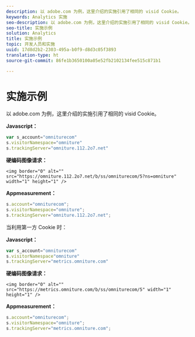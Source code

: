 ```yaml
---
description: 以 adobe.com 为例，这里介绍的实施引用了相同的 visid Cookie。
keywords: Analytics 实施
seo-description: 以 adobe.com 为例，这里介绍的实施引用了相同的 visid Cookie。
seo-title: 实施示例
solution: Analytics
title: 实施示例
topic: 开发人员和实施
uuid: 17d8d2b2-2303-495a-b0f9-d8d3c05f3893
translation-type: ht
source-git-commit: 86fe1b3650100a05e52fb2102134fee515c871b1

---
```



# 实施示例

以 adobe.com 为例，这里介绍的实施引用了相同的 visid Cookie。

**Javascript：**

```js
var s_account="omniturecom" 
s.visitorNamespace="omniture" 
s.trackingServer="omniture.112.2o7.net"
```

**硬编码图像请求：**

```
<img border="0" alt="" src="https://omniture.112.2o7.net/b/ss/omniturecom/5?ns=omniture" width="1" height="1" /> 
```

**Appmeasurement：**

```js
s.account="omniturecom"; 
s.visitorNamespace="omniture"; 
s.trackingServer="omniture.112.2o7.net";
```

当利用第一方 Cookie 时：

**Javascript：**

```js
var s_account="omniturecom" 
s.visitorNamespace"omniture" 
s.trackingServer="metrics.omniture.com"
```

**硬编码图像请求：**

```
<img border="0" alt="" src="https://metrics.omniture.com/b/ss/omniturecom/5" width="1" height="1" />
```

**Appmeasurement：**

```js
s.account="omniturecom"; 
s.visitorNamespace="omniture"; 
s.trackingServer="metrics.omniture.com";
```

